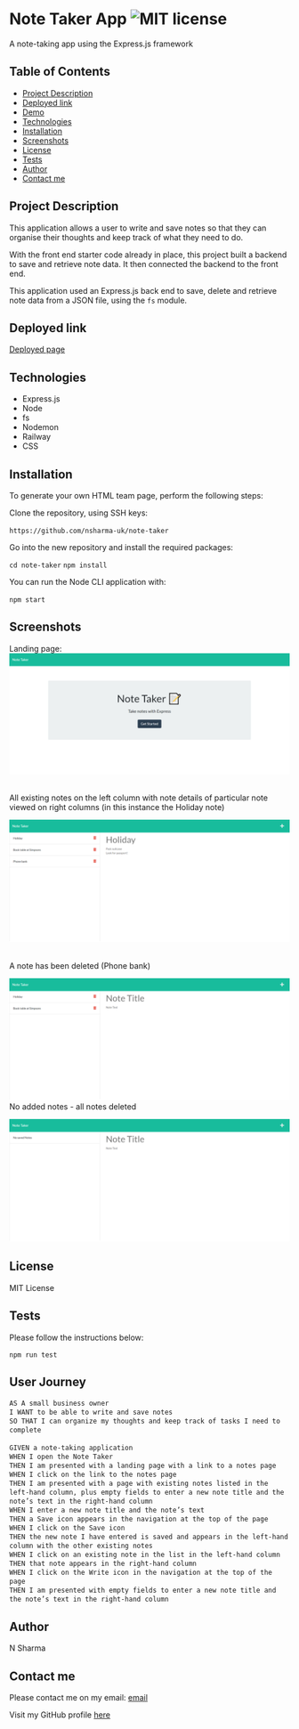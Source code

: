 # Note Taker App ![MIT license](https://img.shields.io/badge/MIT-License-green)

A note-taking app using the Express.js framework

## Table of Contents

- [Project Description](#description)
- [Deployed link](#link)
- [Demo](#demo)
- [Technologies](#technologies)
- [Installation](#installation)
- [Screenshots](#screenshots)
- [License](#license)
- [Tests](#tests)
- [Author](#author)
- [Contact me](#contact)

## Project Description

This application allows a user to write and save notes so that they can organise their thoughts and keep track of what they need to do.

With the front end starter code already in place, this project built a backend to save and retrieve note data. It then connected the backend to the front end.

This application used an Express.js back end to save, delete and retrieve note data from a JSON file, using the `fs` module.

## Deployed link

[Deployed page](https://note-taker-production.up.railway.app/notes)

## Technologies

- Express.js
- Node
- fs
- Nodemon
- Railway
- CSS

## Installation

To generate your own HTML team page, perform the following steps:

Clone the repository, using SSH keys:

`https://github.com/nsharma-uk/note-taker`

Go into the new repository and install the required packages:

`cd note-taker`
`npm install`

You can run the Node CLI application with:

`npm start`

## Screenshots

Landing page:
![screenshot of landing page](./images/notetaker1a.png)

<br>
All existing notes on the left column with note details of particular note viewed on right columns (in this instance the Holiday note)

![screenshot of note details](./images/notetaker2.png)

<br>
A note has been deleted (Phone bank)

![screenshot of note details](./images/notetaker3.png)
<br>
No added notes - all notes deleted

![screenshot of note details](./images/notetaker4.png)

## License

MIT License

## Tests

Please follow the instructions below:

```
npm run test
```

## User Journey

```
AS A small business owner
I WANT to be able to write and save notes
SO THAT I can organize my thoughts and keep track of tasks I need to complete

GIVEN a note-taking application
WHEN I open the Note Taker
THEN I am presented with a landing page with a link to a notes page
WHEN I click on the link to the notes page
THEN I am presented with a page with existing notes listed in the left-hand column, plus empty fields to enter a new note title and the note’s text in the right-hand column
WHEN I enter a new note title and the note’s text
THEN a Save icon appears in the navigation at the top of the page
WHEN I click on the Save icon
THEN the new note I have entered is saved and appears in the left-hand column with the other existing notes
WHEN I click on an existing note in the list in the left-hand column
THEN that note appears in the right-hand column
WHEN I click on the Write icon in the navigation at the top of the page
THEN I am presented with empty fields to enter a new note title and the note’s text in the right-hand column
```

## Author

N Sharma

## Contact me

Please contact me on my email: [email](nsharmauk711@gmail.com)

Visit my GitHub profile [here](https://github.com/nsharma-uk)
